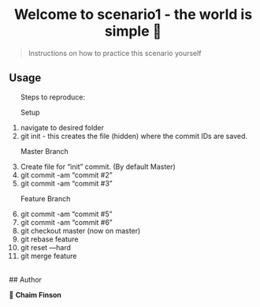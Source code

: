 <h1 align="center">Welcome to scenario1 - the world is simple 👋</h1>
<p>
</p>

> Instructions on how to practice this scenario yourself

## Usage

<ol>
Steps to reproduce:       

Setup       

<li>navigate to desired folder</li>
<li> git init - this creates the file (hidden) where the commit IDs are saved.</li>     

Master Branch

<li> Create file for “init” commit. (By default Master)</li>
<li>git commit -am “commit #2”</li>
<li>git commit -am “commit #3”</li>        

Feature Branch    

<li>git commit -am “commit #5”</li>
<li>git commit -am “commit #6”</li>
<li>git checkout master (now on master)</li>
<li>git rebase feature</li>
<li> git reset <ID> —hard</li>
<li>git merge feature</li>
</ol>
<br/>
## Author

👤 **Chaim Finson**
